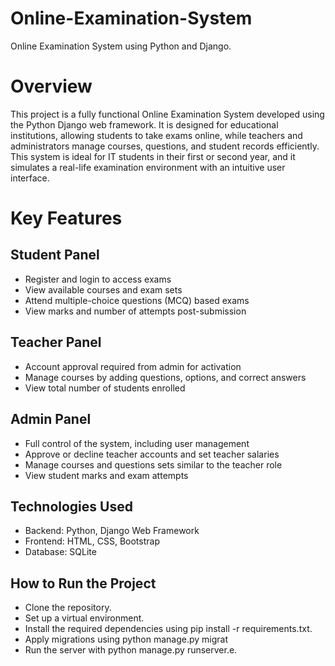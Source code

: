 # Online-Examination-System
Online Examination System using Python and Django.

# Overview
This project is a fully functional Online Examination System developed using the Python Django web framework. It is designed for educational institutions, allowing students to take exams online, while teachers and administrators manage courses, questions, and student records efficiently. This system is ideal for IT students in their first or second year, and it simulates a real-life examination environment with an intuitive user interface.

# Key Features
## Student Panel
* Register and login to access exams
* View available courses and exam sets
* Attend multiple-choice questions (MCQ) based exams
* View marks and number of attempts post-submission

## Teacher Panel
* Account approval required from admin for activation
* Manage courses by adding questions, options, and correct answers
* View total number of students enrolled

## Admin Panel
* Full control of the system, including user management
* Approve or decline teacher accounts and set teacher salaries
* Manage courses and questions sets similar to the teacher role
* View student marks and exam attempts

## Technologies Used
* Backend: Python, Django Web Framework
* Frontend: HTML, CSS, Bootstrap
* Database: SQLite

## How to Run the Project
* Clone the repository.
* Set up a virtual environment.
* Install the required dependencies using pip install -r requirements.txt.
* Apply migrations using python manage.py migrat
* Run the server with python manage.py runserver.e.
